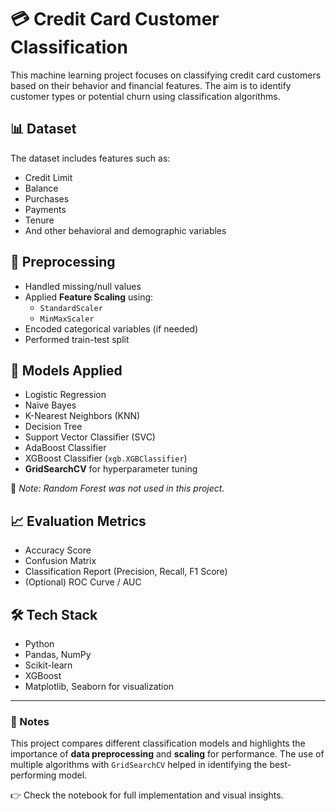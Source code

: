 # 💳 Credit Card Customer Classification

This machine learning project focuses on classifying credit card customers based on their behavior and financial features. The aim is to identify customer types or potential churn using classification algorithms.

## 📊 Dataset
The dataset includes features such as:
- Credit Limit
- Balance
- Purchases
- Payments
- Tenure
- And other behavioral and demographic variables

## 🔧 Preprocessing
- Handled missing/null values
- Applied **Feature Scaling** using:
  - `StandardScaler`
  - `MinMaxScaler`
- Encoded categorical variables (if needed)
- Performed train-test split

## 🤖 Models Applied
- Logistic Regression
- Naive Bayes
- K-Nearest Neighbors (KNN)
- Decision Tree
- Support Vector Classifier (SVC)
- AdaBoost Classifier
- XGBoost Classifier (`xgb.XGBClassifier`)
- **GridSearchCV** for hyperparameter tuning

📝 *Note: Random Forest was not used in this project.*

## 📈 Evaluation Metrics
- Accuracy Score
- Confusion Matrix
- Classification Report (Precision, Recall, F1 Score)
- (Optional) ROC Curve / AUC

## 🛠️ Tech Stack
- Python
- Pandas, NumPy
- Scikit-learn
- XGBoost
- Matplotlib, Seaborn for visualization

---

### 📎 Notes
This project compares different classification models and highlights the importance of **data preprocessing** and **scaling** for performance. The use of multiple algorithms with `GridSearchCV` helped in identifying the best-performing model.

👉 Check the notebook for full implementation and visual insights.
